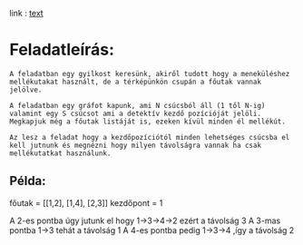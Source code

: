 link : [text](https://www.hackerrank.com/challenges/rust-murderer/problem?isFullScreen=true)
# Feladatleírás:

    A feladatban egy gyilkost keresünk, akiről tudott hogy a meneküléshez mellékutakat használt, de a térképünkön csupán a főutak vannak jelölve.

    A feladatban egy gráfot kapunk, ami N csúcsból áll (1 től N-ig) valamint egy S csúcsot ami a detektív kezdő pozícióját jelöli.
    Megkapjuk még a főutak listáját is, ezeken kívül minden él mellékút.

    Az lesz a feladat hogy a kezdőpozíciótól minden lehetséges csúcsba el kell jutnunk és megnézni hogy milyen távolságra vannak ha csak mellékutatkat használunk.

## Példa:

főutak = [[1,2], [1,4], [2,3]]
kezdőpont = 1

A 2-es pontba úgy jutunk el hogy 1->3->4->2 ezért a távolság 3
A 3-mas pontba 1->3 tehát a távolság 1
A 4-es pontba pedig 1->3->4 ,így a távolság 2